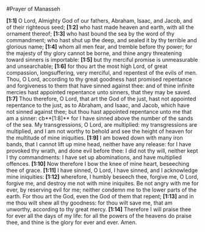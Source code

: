 #Prayer of Manasseh

**[1:1]** O Lord, Almighty God of our fathers, Abraham, Isaac, and Jacob, and of their righteous seed; 
**[1:2]** who hast made heaven and earth, with all the ornament thereof; 
**[1:3]** who hast bound the sea by the word of thy commandment; who hast shut up the deep, and sealed it by thy terrible and glorious name;
**[1:4]** whom all men fear, and tremble before thy power; for the majesty of thy glory cannot be borne, and thine angry threatening toward sinners is importable: 
**[1:5]** but thy merciful promise is unmeasurable and unsearchable; 
**[1:6]** for thou art the most high Lord, of great compassion, longsuffering, very merciful, and repentest of the evils of men. Thou, O Lord, according to thy great goodness hast promised repentance and forgiveness to them that have sinned against thee: and of thine infinite mercies hast appointed repentance unto sinners, that they may be saved. 
**[1:7]** Thou therefore, O Lord, that art the God of the just, hast not appointed repentance to the just, as to Abraham, and Isaac, and Jacob, which have not sinned against thee; but thou hast appointed repentance unto me that am a sinner: cb**[1:8]** for I have sinned above the number of the sands of the sea. My transgressions, O Lord, are multiplied: my transgressions are multiplied, and I am not worthy to behold and see the height of heaven for the multitude of mine iniquities. 
**[1:9]** I am bowed down with many iron bands, that I cannot lift up mine head, neither have any release: for I have provoked thy wrath, and done evil before thee: I did not thy will, neither kept I thy commandments: I have set up abominations, and have multiplied offences. 
**[1:10]** Now therefore I bow the knee of mine heart, beseeching thee of grace. 
**[1:11]** I have sinned, O Lord, I have sinned, and I acknowledge mine iniquities: 
**[1:12]** wherefore, I humbly beseech thee, forgive me, O Lord, forgive me, and destroy me not with mine iniquites. Be not angry with me for ever, by reserving evil for me; neither condemn me to the lower parts of the earth. For thou art the God, even the God of them that repent; 
**[1:13]** and in me thou wilt shew all thy goodness: for thou wilt save me, that am unworthy, according to thy great mercy. 
**[1:14]** Therefore I will praise thee for ever all the days of my life: for all the powers of the heavens do praise thee, and thine is the glory for ever and ever. Amen.
